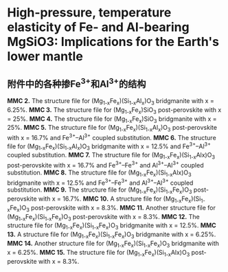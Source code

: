 # High-pressure, temperature elasticity of Fe- and Al-bearing MgSiO3: Implications for the Earth's lower mantle
## 附件中的各种掺Fe<sup>3+</sup>和Al<sup>3+</sup>的结构
**MMC 2.** The structure file for (Mg<sub>1-x</sub>Fe<sub>x</sub>)(Si<sub>1-x</sub>Al<sub>x</sub>)O<sub>3</sub> bridgmanite with x = 6.25%.
**MMC 3.** The structure file for (Mg<sub>1-x</sub>Fe<sub>x</sub>)SiO<sub>3</sub> post-perovskite with x = 25%.
**MMC 4.** The structure file for (Mg<sub>1-x</sub>Fe<sub>x</sub>)SiO<sub>3</sub> bridgmanite with x = 25%.
**MMC 5.** The structure file for (Mg<sub>1-x</sub>Fe<sub>x</sub>)(Si<sub>1-x</sub>Al<sub>x</sub>)O<sub>3</sub> post-perovskite with x = 16.7% and Fe<sup>3+</sup>–Al<sup>3+</sup> coupled substitution.
**MMC 6.** The structure file for (Mg<sub>1-x</sub>Fe<sub>x</sub>)(Si<sub>1-x</sub>Al<sub>x</sub>)O<sub>3</sub> bridgmanite with x = 12.5% and Fe<sup>3+</sup>–Al<sup>3+</sup> coupled substitution.
**MMC 7.** The structure file for (Mg<sub>1-x</sub>Fe<sub>x</sub>)(Si<sub>1-x</sub>Alx)O<sub>3</sub> post-perovskite with x = 16.7% and Fe<sup>3+</sup>–Fe<sup>3+</sup> and Al<sup>3+</sup>–Al<sup>3+</sup> coupled substitution.
**MMC 8.** The structure file for (Mg<sub>1-x</sub>Fe<sub>x</sub>)(Si<sub>1-x</sub>Alx)O<sub>3</sub> bridgmanite with x = 12.5% and Fe<sup>3+</sup>–Fe<sup>3+</sup> and Al<sup>3+</sup>–Al<sup>3+</sup> coupled substitution.
**MMC 9.** The structure file for (Mg<sub>1-x</sub>Fe<sub>x</sub>)(Si<sub>1-x</sub>Fe<sub>x</sub>)O<sub>3</sub> post-perovskite with x = 16.7%.
**MMC 10.** A structure file for (Mg<sub>1-x</sub>Fe<sub>x</sub>)(Si<sub>1-x</sub>Fe<sub>x</sub>)O<sub>3</sub> post-perovskite with x = 8.3%.
**MMC 11.** Another structure file for (Mg<sub>1-x</sub>Fe<sub>x</sub>)(Si<sub>1-x</sub>Fe<sub>x</sub>)O<sub>3</sub> post-perovskite with x = 8.3%.
**MMC 12.** The structure file for (Mg<sub>1-x</sub>Fe<sub>x</sub>)(Si<sub>1-x</sub>Fe<sub>x</sub>)O<sub>3</sub> bridgmanite with x = 12.5%.
**MMC 13.** A structure file for (Mg<sub>1-x</sub>Fe<sub>x</sub>)(Si<sub>1-x</sub>Fe<sub>x</sub>)O<sub>3</sub> bridgmanite with x = 6.25%.
**MMC 14.** Another structure file for (Mg<sub>1-x</sub>Fe<sub>x</sub>)(Si<sub>1-x</sub>Fe<sub>x</sub>)O<sub>3</sub> bridgmanite with x = 6.25%.
**MMC 15.** The structure file for (Mg<sub>1-x</sub>Fe<sub>x</sub>)(Si<sub>1-x</sub>Alx)O<sub>3</sub> post-perovskite with x = 8.3%.